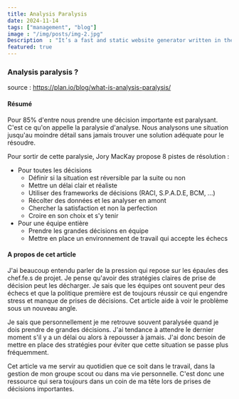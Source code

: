 ```yaml
---
title: Analysis Paralysis
date: 2024-11-14
tags: ["management", "blog"]
image : "/img/posts/img-2.jpg"
Description  : "It’s a fast and static website generator written in the Go language. Websites built with Hugo can be hosted anywhere from GitHub..."
featured: true
---
```


### Analysis paralysis ?
source : https://plan.io/blog/what-is-analysis-paralysis/ 
#### Résumé
Pour 85% d'entre nous prendre une décision importante est paralysant. C'est ce qu'on appelle la paralysie d'analyse. Nous analysons une situation jusqu'au moindre détail sans jamais trouver une solution adéquate pour le résoudre.

Pour sortir de cette paralysie, Jory MacKay propose 8 pistes de résolution :
- Pour toutes les décisions
	- Définir si la situation est réversible par la suite ou non
	- Mettre un délai clair et réaliste
	- Utiliser des frameworks de décisions (RACI, S.P.A.D.E, BCM, ...)
	- Récolter des données et les analyser en amont
	- Chercher la satisfaction et non la perfection
	- Croire en son choix et s'y tenir
- Pour une équipe entière
	- Prendre les grandes décisions en équipe
	- Mettre en place un environnement de travail qui accepte les échecs
#### A propos de cet article
J'ai beaucoup entendu parler de la pression qui repose sur les épaules des chef.fe.s de projet. Je pense qu'avoir des stratégies claires de prise de décision peut les décharger. Je sais que les équipes ont souvent peur des échecs et que la politique première est de toujours réussir ce qui engendre stress et manque de prises de décisions. Cet article aide à voir le problème sous un nouveau angle.

Je sais que personnellement je me retrouve souvent paralysée quand je dois prendre de grandes décisions. J'ai tendance à attendre le dernier moment s'il y a un délai ou alors à repousser à jamais. J'ai donc besoin de mettre en place des stratégies pour éviter que cette situation se passe plus fréquemment.

Cet article va me servir au quotidien que ce soit dans le travail, dans la gestion de mon groupe scout ou dans ma vie personnelle. C'est donc une ressource qui sera toujours dans un coin de ma tête lors de prises de décisions importantes.

<!--Photo by Robert Katzki on Unsplash-->
